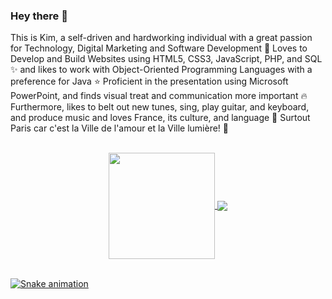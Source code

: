 ### Hey there 👋

This is Kim, a self-driven and hardworking individual with a great passion for Technology, Digital Marketing and Software Development 🤩 Loves to Develop and Build Websites using HTML5, CSS3, JavaScript, PHP, and SQL ✨ and likes to work with Object-Oriented Programming Languages with a preference for Java ⭐ Proficient in the presentation using Microsoft PowerPoint, and finds visual treat and communication more important 🔥 Furthermore, likes to belt out new tunes, sing, play guitar, and keyboard, and produce music and loves France, its culture, and language 💖 Surtout Paris car c'est la Ville de l'amour et la Ville lumière! 💓

</br>
<center>
 <div>
  <a href="https://github.com/Kimberly-Marcelin-Nathan">
   <img align="center" height="170" src="https://github-readme-stats.vercel.app/api/top-langs/?username=Kimberly-Marcelin-Nathan&layout=compact&langs_count=16&theme=dracula"/>
  <img align="center" src="https://github-readme-stats.vercel.app/api?username=Kimberly-Marcelin-Nathan&show_icons=true&theme=dracula&include_all_commits=true&count_private=true&hide=issues"/>
   </div></center>
 
</br>
 
  ![Snake animation](https://github.com/eagrundy/eagrundy/blob/output/github-contribution-grid-snake.svg)
 
</div>
